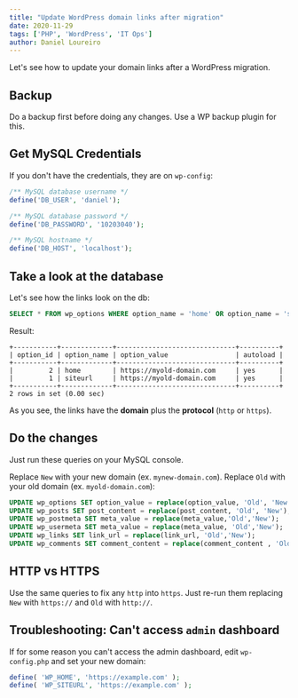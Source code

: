 ```yaml
---
title: "Update WordPress domain links after migration"
date: 2020-11-29
tags: ['PHP', 'WordPress', 'IT Ops']
author: Daniel Loureiro
---
```

Let's see how to update your domain links after a WordPress migration.
<!-- more -->

## Backup

Do a backup first before doing any changes. Use a WP backup plugin for this.

## Get MySQL Credentials

If you don't have the credentials, they are on `wp-config`:

```php
/** MySQL database username */
define('DB_USER', 'daniel');

/** MySQL database password */
define('DB_PASSWORD', '10203040');

/** MySQL hostname */
define('DB_HOST', 'localhost');
```

## Take a look at the database

Let's see how the links look on the db:

```sql
SELECT * FROM wp_options WHERE option_name = 'home' OR option_name = 'siteurl';
```

Result:

```text
+-----------+-------------+------------------------------+----------+
| option_id | option_name | option_value                 | autoload |
+-----------+-------------+------------------------------+----------+
|         2 | home        | https://myold-domain.com     | yes      |
|         1 | siteurl     | https://myold-domain.com     | yes      |
+-----------+-------------+------------------------------+----------+
2 rows in set (0.00 sec)
```

As you see, the links have the **domain** plus the **protocol** (`http` or `https`).

## Do the changes

Just run these queries on your MySQL console.

Replace `New` with your new domain (ex. `mynew-domain.com`). Replace `Old` with your old domain (ex. `myold-domain.com`):

```sql
UPDATE wp_options SET option_value = replace(option_value, 'Old', 'New') WHERE option_name = 'home' OR option_name = 'siteurl';
UPDATE wp_posts SET post_content = replace(post_content, 'Old', 'New');
UPDATE wp_postmeta SET meta_value = replace(meta_value,'Old','New');
UPDATE wp_usermeta SET meta_value = replace(meta_value, 'Old','New');
UPDATE wp_links SET link_url = replace(link_url, 'Old','New');
UPDATE wp_comments SET comment_content = replace(comment_content , 'Old','New');
```

## HTTP vs HTTPS

Use the same queries to fix any `http` into `https`. Just re-run them replacing `New` with `https://` and `Old` with `http://`.

## Troubleshooting: Can't access `admin` dashboard

If for some reason you can't access the admin dashboard, edit `wp-config.php` and set your new domain:

```php
define( 'WP_HOME', 'https://example.com' );
define( 'WP_SITEURL', 'https://example.com' );
```
